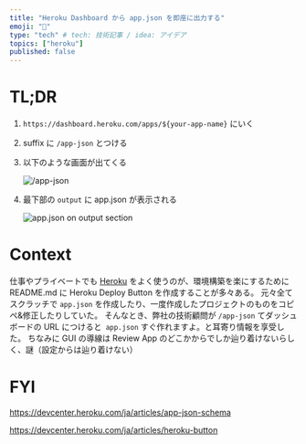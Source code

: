 ```yaml
---
title: "Heroku Dashboard から app.json を即座に出力する"
emoji: "👏"
type: "tech" # tech: 技術記事 / idea: アイデア
topics: ["heroku"]
published: false
---
```


# TL;DR

1. `https://dashboard.heroku.com/apps/${your-app-name}` にいく
2. suffix に `/app-json` とつける
3. 以下のような画面が出てくる

   ![/app-json](https://i.gyazo.com/2bb97fe2f8bdd032308de4595ba0178f.png)

4. 最下部の `output` に app.json が表示される

   ![app.json on output section](https://i.gyazo.com/40519d3c64825d329aa48acfdb454a63.png)

# Context

仕事やプライベートでも [Heroku](https://jp.heroku.com/) をよく使うのが、環境構築を楽にするために README.md に Heroku Deploy Button を作成することが多々ある。
元々全てスクラッチで `app.json` を作成したり、一度作成したプロジェクトのものをコピペ&修正したりしていた。
そんなとき、弊社の技術顧問が `/app-json` てダッシュボードの URL につけると` app.json` すぐ作れますよ。と耳寄り情報を享受した。
ちなみに GUI の導線は Review App のどこかからでしか辿り着けないらしく、謎（設定からは辿り着けない）

# FYI

https://devcenter.heroku.com/ja/articles/app-json-schema

https://devcenter.heroku.com/ja/articles/heroku-button

